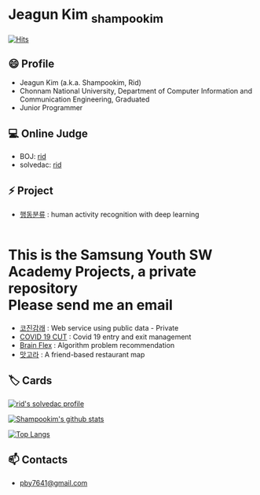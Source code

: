 <!--
**shampookim/shampookim** is a ✨ _special_ ✨ repository because its `README.md` (this file) appears on your GitHub profile.

* Codeforces: [Shampookim](https://codeforces.com/profile/Shampookim) [![](https://run.kaist.ac.kr/badges/codeforces/justice_hui.svg)](https://codeforces.com/profile/Shampookim)
* Atcoder: [Shampookim](https://atcoder.jp/users/Shampookim) [![](https://run.kaist.ac.kr/badges/atcoder/Shampookim.svg)](https://atcoder.jp/users/Shampookim)

Here are some ideas to get you started:

- 🔭 I’m currently working on ...
- 🌱 I’m currently learning ...
- 👯 I’m looking to collaborate on ...
- 🤔 I’m looking for help with ...
- 💬 Ask me about ...
- 📫 How to reach me: ...
- 😄 Pronouns: ...
- ⚡ Fun fact: ...
-->


# Jeagun Kim <sub>shampookim</sub>

[![Hits](https://hits.seeyoufarm.com/api/count/incr/badge.svg?url=https%3A%2F%2Fgithub.com%2Fshampookim)](https://github.com/shampookim)

## 😄 Profile

* Jeagun Kim (a.k.a. Shampookim, Rid)
* Chonnam National University, Department of Computer Information and Communication Engineering, Graduated
* Junior Programmer

## 💻 Online Judge

* BOJ: [rid](http://icpc.me/rid)
* solvedac: [rid](https://solved.ac/profile/rid)

## ⚡ Project

* [행동분류](https://github.com/shampookim/Greduation-Project) : human activity recognition with deep learning</br></br>

# This is the Samsung Youth SW Academy Projects, a private repository</br> Please send me an email</br>
* [코진감래](https://github.com/shampookim/MyProjects/tree/master/%EC%BD%94%EC%A7%84%EA%B0%90%EB%9E%98) : Web service using public data - Private
* [COVID 19 CUT](https://github.com/shampookim/MyProjects/tree/master/COVID%2019%20CUT) : Covid 19 entry and exit management
* [Brain Flex](https://github.com/shampookim/MyProjects/tree/master/Brain%20Flex) : Algorithm problem recommendation
* [맛고라](https://github.com/shampookim/MyProjects/tree/master/%EB%A7%9B%EA%B3%A0%EB%9D%BC) : A friend-based restaurant map

## 🏷️ Cards

[![rid's solvedac profile](http://mazassumnida.wtf/api/v2/generate_badge?boj=rid)](https://solved.ac/profile/rid)

[![Shampookim's github stats](https://github-readme-stats.vercel.app/api?username=Shampookim&show_icons=true&hide_border=true)](https://github.com/Shampookim) 

[![Top Langs](https://github-readme-stats.vercel.app/api/top-langs/?username=Shampookim&layout=compact)](https://github.com/Shampookim)

## 📫 Contacts

* pby7641@gmail.com
